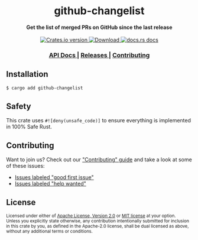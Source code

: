 <h1 align="center">github-changelist</h1>
<div align="center">
  <strong>
    Get the list of merged PRs on GitHub since the last release
  </strong>
</div>

<br />

<div align="center">
  <!-- Crates version -->
  <a href="https://crates.io/crates/github-changelist">
    <img src="https://img.shields.io/crates/v/github-changelist.svg?style=flat-square"
    alt="Crates.io version" />
  </a>
  <!-- Downloads -->
  <a href="https://crates.io/crates/github-changelist">
    <img src="https://img.shields.io/crates/d/github-changelist.svg?style=flat-square"
      alt="Download" />
  </a>
  <!-- docs.rs docs -->
  <a href="https://docs.rs/github-changelist">
    <img src="https://img.shields.io/badge/docs-latest-blue.svg?style=flat-square"
      alt="docs.rs docs" />
  </a>
</div>

<div align="center">
  <h3>
    <a href="https://docs.rs/github-changelist">
      API Docs
    </a>
    <span> | </span>
    <a href="https://github.com/yoshuawuyts/github-changelist/releases">
      Releases
    </a>
    <span> | </span>
    <a href="https://github.com/yoshuawuyts/github-changelist/blob/master.github/CONTRIBUTING.md">
      Contributing
    </a>
  </h3>
</div>

## Installation
```sh
$ cargo add github-changelist
```

## Safety
This crate uses ``#![deny(unsafe_code)]`` to ensure everything is implemented in
100% Safe Rust.

## Contributing
Want to join us? Check out our ["Contributing" guide][contributing] and take a
look at some of these issues:

- [Issues labeled "good first issue"][good-first-issue]
- [Issues labeled "help wanted"][help-wanted]

[contributing]: https://github.com/yoshuawuyts/github-changelist/blob/master.github/CONTRIBUTING.md
[good-first-issue]: https://github.com/yoshuawuyts/github-changelist/labels/good%20first%20issue
[help-wanted]: https://github.com/yoshuawuyts/github-changelist/labels/help%20wanted

## License

<sup>
Licensed under either of <a href="LICENSE-APACHE">Apache License, Version
2.0</a> or <a href="LICENSE-MIT">MIT license</a> at your option.
</sup>

<br/>

<sub>
Unless you explicitly state otherwise, any contribution intentionally submitted
for inclusion in this crate by you, as defined in the Apache-2.0 license, shall
be dual licensed as above, without any additional terms or conditions.
</sub>
